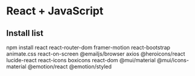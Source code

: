 # React + JavaScript

## Install list

npm install react react-router-dom framer-motion react-bootstrap animate.css
react-on-screen @emailjs/browser axios @heroicons/react lucide-react react-icons
boxicons react-dom @mui/material @mui/icons-material @emotion/react
@emotion/styled
